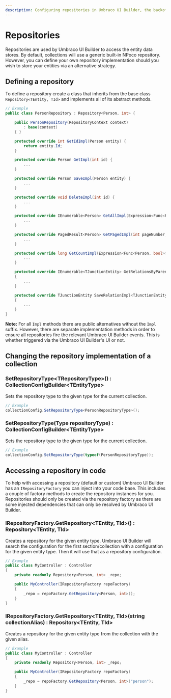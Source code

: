 ```yaml
---
description: Configuring repositories in Umbraco UI Builder, the backoffice UI builder for Umbraco.
---
```


# Repositories

Repositories are used by Umbraco UI Builder to access the entity data stores. By default, collections will use a generic built-in NPoco repository. However, you can define your own repository implementation should you wish to store your entities via an alternative strategy.

## Defining a repository

To define a repository create a class that inherits from the base class `Repository<TEntity, TId>` and implements all of its abstract methods.

````csharp
// Example
public class PersonRepository : Repository<Person, int> {

    public PersonRepository(RepositoryContext context)
        : base(context)
    { }

    protected override int GetIdImpl(Person entity) {
        return entity.Id;
    }

    protected override Person GetImpl(int id) {
        ...
    }

    protected override Person SaveImpl(Person entity) {
        ...
    }

    protected override void DeleteImpl(int id) {
        ...
    }

    protected override IEnumerable<Person> GetAllImpl(Expression<Func<Person, bool>> whereClause, Expression<Func<Person, object>> orderBy, SortDirection orderByDirection) {
        ...
    }

    protected override PagedResult<Person> GetPagedImpl(int pageNumber, int pageSize, Expression<Func<Person, bool>> whereClause, Expression<Func<Person, object>> orderBy, SortDirection orderByDirection) {
        ...
    }

    protected override long GetCountImpl(Expression<Func<Person, bool>> whereClause) {
        ...
    }

    protected override IEnumerable<TJunctionEntity> GetRelationsByParentIdImpl<TJunctionEntity>(int parentId, string relationAlias)
    {
        ...
    }

    protected override TJunctionEntity SaveRelationImpl<TJunctionEntity>(TJunctionEntity entity)
    {
        ...
    }
}
````

**Note:** For all `Impl` methods there are public alternatives without the `Impl` suffix. However, there are separate implementation methods in order to ensure all repositories fire the relevant Umbraco UI Builder events. This is whether triggered via the Umbraco UI Builder's UI or not.

## Changing the repository implementation of a collection

### **SetRepositoryType&lt;TRepositoryType&gt;() : CollectionConfigBuilder&lt;TEntityType&gt;**

Sets the repository type to the given type for the current collection.

````csharp
// Example
collectionConfig.SetRepositoryType<PersonRepositoryType>();
````

### **SetRepositoryType(Type repositoryType) : CollectionConfigBuilder&lt;TEntityType&gt;**

Sets the repository type to the given type for the current collection.

````csharp
// Example
collectionConfig.SetRepositoryType(typeof(PersonRepositoryType));
````

## Accessing a repository in code

To help with accessing a repository (default or custom) Umbraco UI Builder has an `IRepositoryFactory` you can inject into your code base. This includes a couple of factory methods to create the repository instances for you.
Repositories should only be created via the repository factory as there are some injected dependencies that can only be resolved by Umbraco UI Builder.

### **IRepositoryFactory.GetRepository&lt;TEntity, TId&gt;() : Repository&lt;TEntity, TId&gt;**

Creates a repository for the given entity type. Umbraco UI Builder will search the configuration for the first section/collection with a configuration for the given entity type. Then it will use that as a repository configuration.

````csharp
// Example
public class MyController : Controller
{
    private readonly Repository<Person, int> _repo;

    public MyController(IRepositoryFactory repoFactory) 
    {
        _repo = repoFactory.GetRepository<Person, int>();
    }
}
````

### **IRepositoryFactory.GetRepository&lt;TEntity, TId&gt;(string collectionAlias) : Repository&lt;TEntity, TId&gt;**

Creates a repository for the given entity type from the collection with the given alias.

````csharp
// Example
public class MyController : Controller
{
    private readonly Repository<Person, int> _repo;

    public MyController(IRepositoryFactory repoFactory) 
    {
        _repo = repoFactory.GetRepository<Person, int>("person");
    }
}
````
